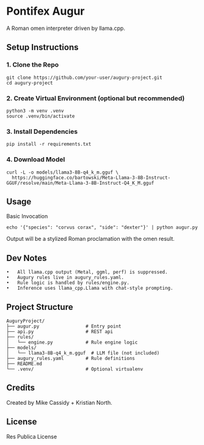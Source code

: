 # Pontifex Augur
A Roman omen interpreter driven by llama.cpp.

## Setup Instructions

### 1. Clone the Repo
```
git clone https://github.com/your-user/augury-project.git
cd augury-project
```
### 2. Create Virtual Environment (optional but recommended)
```
python3 -m venv .venv
source .venv/bin/activate
```
### 3. Install Dependencies
```
pip install -r requirements.txt
```
### 4. Download Model

```
curl -L -o models/llama3-8B-q4_k_m.gguf \
  https://huggingface.co/bartowski/Meta-Llama-3-8B-Instruct-GGUF/resolve/main/Meta-Llama-3-8B-Instruct-Q4_K_M.gguf
```


## Usage

Basic Invocation
```
echo '{"species": "corvus corax", "side": "dexter"}' | python augur.py
```
Output will be a stylized Roman proclamation with the omen result.


## Dev Notes
	•	All llama.cpp output (Metal, ggml, perf) is suppressed.
	•	Augury rules live in augury_rules.yaml.
	•	Rule logic is handled by rules/engine.py.
	•	Inference uses llama_cpp.Llama with chat-style prompting.


## Project Structure
```
AuguryProject/
├── augur.py                 # Entry point
├── api.py                   # REST api
├── rules/
│   └── engine.py            # Rule engine logic
├── models/
│   └── llama3-8B-q4_k_m.gguf  # LLM file (not included)
├── augury_rules.yaml        # Rule definitions
├── README.md
└── .venv/                   # Optional virtualenv
```


## Credits

Created by Mike Cassidy + Kristian North.



## License

Res Publica License
